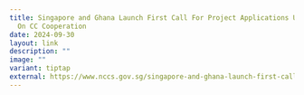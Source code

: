 ```yaml
---
title: Singapore and Ghana Launch First Call For Project Applications Under IA
  On CC Cooperation
date: 2024-09-30
layout: link
description: ""
image: ""
variant: tiptap
external: https://www.nccs.gov.sg/singapore-and-ghana-launch-first-call-for-project-applications-under-ia-on-cc-cooperation/
---
```

